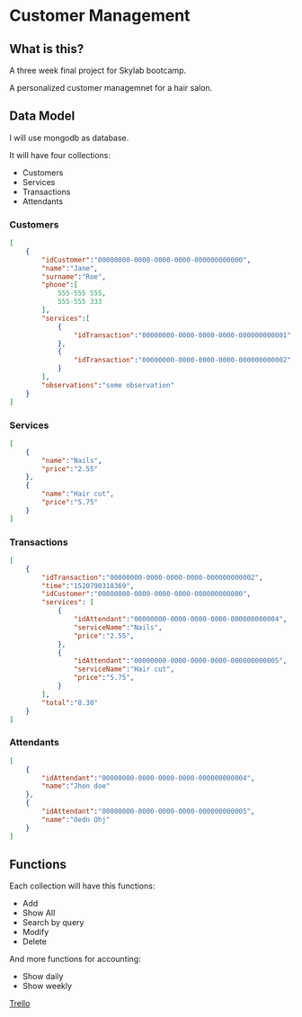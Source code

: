 # Customer Management

## What is this?  
A three week final project for Skylab bootcamp.

A personalized customer managemnet for a hair salon.

## Data Model
I will use mongodb as database.

It will have four collections:
* Customers
* Services
* Transactions
* Attendants

### Customers
``` json
[
    {
        "idCustomer":"00000000-0000-0000-0000-000000000000",
        "name":"Jane",
        "surname":"Roe",
        "phone":[
            555-555 555,
            555-555 333
        ],
        "services":[
            {
                "idTransaction":"00000000-0000-0000-0000-000000000001"
            },
            {
                "idTransaction":"00000000-0000-0000-0000-000000000002",
            }
        ],
        "observations":"some observation"
    }
]
```
### Services
``` json
[
    {
        "name":"Nails",
        "price":"2.55"
    },
    {
        "name":"Hair cut",
        "price":"5.75"
    }
]
```
### Transactions
``` json
[
    {
        "idTransaction":"00000000-0000-0000-0000-000000000002",
        "time":"1520790318369",
        "idCustomer":"00000000-0000-0000-0000-000000000000",
        "services": [
            {
                "idAttendant":"00000000-0000-0000-0000-000000000004",
                "serviceName":"Nails",
                "price":"2.55",
            },
            {
                "idAttendant":"00000000-0000-0000-0000-000000000005",
                "serviceName":"Hair cut",
                "price":"5.75",
            }
        ],
        "total":"8.30"
    }
]
```
### Attendants
``` json
[
    {
        "idAttendant":"00000000-0000-0000-0000-000000000004",
        "name":"Jhon doe"
    },
    {
        "idAttendant":"00000000-0000-0000-0000-000000000005",
        "name":"Oedn Ohj"
    }
]
```

## Functions

Each collection will have this functions:

* Add
* Show All
* Search by query
* Modify
* Delete

And more functions for accounting:

* Show daily
* Show weekly

[Trello](https://trello.com/b/Pexusfgm/customermanagement)
